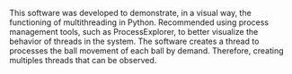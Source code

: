 This software was developed to demonstrate, in a visual way, the functioning of multithreading in Python. Recommended using process management tools, such as ProcessExplorer, to better visualize the behavior of threads in the system.
The software creates a thread to processes the ball movement of each ball by demand. Therefore, creating multiples threads that can be observed.